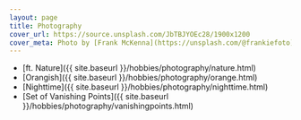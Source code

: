 ```yaml
---
layout: page
title: Photography
cover_url: https://source.unsplash.com/JbTBJYOEc28/1900x1200
cover_meta: Photo by [Frank McKenna](https://unsplash.com/@frankiefoto)
---
```

- [ft. Nature]({{ site.baseurl }}/hobbies/photography/nature.html)
- [Orangish]({{ site.baseurl }}/hobbies/photography/orange.html)
- [Nighttime]({{ site.baseurl }}/hobbies/photography/nighttime.html)
- [Set of Vanishing Points]({{ site.baseurl }}/hobbies/photography/vanishingpoints.html)